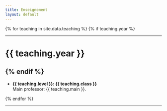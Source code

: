 ```yaml
---
title: Enseignement
layout: default
---
```


{% for teaching in site.data.teaching %}
{% if teaching.year %}

----

# {{ teaching.year }}

{% endif %}
----
- **{{ teaching.level }}: {{ teaching.class }}**<br>
  Main professor: {{ teaching.main }}. 

{% endfor %}

----





